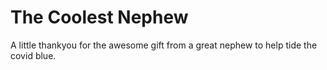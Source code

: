 # The Coolest Nephew

A little thankyou for the awesome gift from a great nephew to help tide the covid blue.
